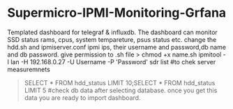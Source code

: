 # Supermicro-IPMI-Monitoring-Grfana
Templated dashboard for telegraf & influxdb.
The dashboard can monitor SSD status rams, cpus, system tempareture, psus status etc.
change the hdd.sh and ipmiserver.conf ipmi ips, their username and password,db name and db password.
give permission to .sh file > chmod +x name.sh
ipmitool -I lan -H 192.168.0.27 -U Username -P 'Password' sdr list #to chek server measuremnets
> SELECT * FROM hdd_status LIMIT 10;SELECT * FROM hdd_status LIMIT 5 #check db data after selecting database.
once you get this data you are ready to import dashboard.
